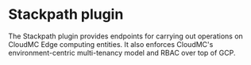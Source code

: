 # Stackpath plugin

The Stackpath plugin provides endpoints for carrying out operations on CloudMC Edge computing entities. It also enforces CloudMC's environment-centric multi-tenancy model and RBAC over top of GCP.
